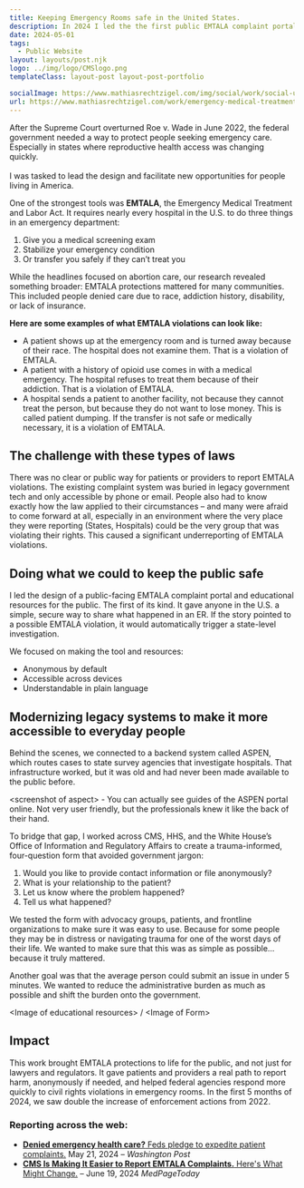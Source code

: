 ```yaml
---
title: Keeping Emergency Rooms safe in the United States.
description: In 2024 I led the the first public EMTALA complaint portal, helping to double enforcement and expanding ER rights through trauma-informed, accessible design.
date: 2024-05-01
tags:
  - Public Website
layout: layouts/post.njk
logo: ../img/logo/CMSlogo.png
templateClass: layout-post layout-post-portfolio

socialImage: https://www.mathiasrechtzigel.com/img/social/work/social-usb.png
url: https://www.mathiasrechtzigel.com/work/emergency-medical-treatment-and-labor-act
---
```


<p class="lead-p">After the Supreme Court overturned Roe v. Wade in June 2022, the federal government needed a way to protect people seeking emergency care. Especially in states where reproductive health access was changing quickly. </br></br> I was tasked to lead the design and facilitate new opportunities for people living in America.</p>

<p>
  One of the strongest tools was <strong>EMTALA</strong>, the Emergency Medical Treatment and Labor Act. It requires nearly every hospital in the U.S. to do three things in an emergency department:
</p>
<ol>
  <li>Give you a medical screening exam</li>
  <li>Stabilize your emergency condition</li>
  <li>Or transfer you safely if they can’t treat you</li>
</ol>

<p>
  While the headlines focused on abortion care, our research revealed something broader: EMTALA protections mattered for many communities. This included people denied care due to race, addiction history, disability, or lack of insurance.
</p>

<p><strong>Here are some examples of what EMTALA violations can look like:</strong></p>
<ul>
  <li>
    A patient shows up at the emergency room and is turned away because of their race. The hospital does not examine them. That is a violation of EMTALA.
  </li>
  <li>
    A patient with a history of opioid use comes in with a medical emergency. The hospital refuses to treat them because of their addiction. That is a violation of EMTALA.
  </li>
  <li>
    A hospital sends a patient to another facility, not because they cannot treat the person, but because they do not want to lose money. This is called patient dumping. If the transfer is not safe or medically necessary, it is a violation of EMTALA.
  </li>
</ul>

<h2>The challenge with these types of laws</h2>
<p>
  There was no clear or public way for patients or providers to report EMTALA violations. The existing complaint system was buried in legacy government tech and only accessible by phone or email. People also had to know exactly how the law applied to their circumstances – and many were afraid to come forward at all, especially in an environment where the very place they were reporting (States, Hospitals) could be the very group that was violating their rights. This caused a significant underreporting of EMTALA violations.
</p>

<h2>Doing what we could to keep the public safe</h2>
<p>
  I led the design of a public-facing EMTALA complaint portal and educational resources for the public. The first of its kind. It gave anyone in the U.S. a simple, secure way to share what happened in an ER. If the story pointed to a possible EMTALA violation, it would automatically trigger a state-level investigation.
</p>
<p>We focused on making the tool and resources:</p>
<ul>
  <li>Anonymous by default</li>
  <li>Accessible across devices</li>
  <li>Understandable in plain language</li>
</ul>

<h2>Modernizing legacy systems to make it more accessible to everyday people</h2>
<p>
  Behind the scenes, we connected to a backend system called ASPEN, which routes cases to state survey agencies that investigate hospitals. That infrastructure worked, but it was old and had never been made available to the public before.
</p>
<p>
  &lt;screenshot of aspect&gt; - You can actually see guides of the ASPEN portal online. Not very user friendly, but the professionals knew it like the back of their hand.
</p>
<p>
  To bridge that gap, I worked across CMS, HHS, and the White House’s Office of Information and Regulatory Affairs to create a trauma-informed, four-question form that avoided government jargon:
</p>
<ol>
  <li>Would you like to provide contact information or file anonymously?</li>
  <li>What is your relationship to the patient?</li>
  <li>Let us know where the problem happened?</li>
  <li>Tell us what happened?</li>
</ol>

<p>
  We tested the form with advocacy groups, patients, and frontline organizations to make sure it was easy to use. Because for some people they may be in distress or navigating trauma for one of the worst days of their life. We wanted to make sure that this was as simple as possible… because it truly mattered.
</p>
<p>Another goal was that the average person could submit an issue in under 5 minutes. We wanted to reduce the administrative burden as much as possible and shift the burden onto the government.</p>
<p>&lt;Image of educational resources&gt; / &lt;Image of Form&gt;</p>

<h2>Impact</h2>
<p>
  This work brought EMTALA protections to life for the public, and not just for lawyers and regulators. It gave patients and providers a real path to report harm, anonymously if needed, and helped federal agencies respond more quickly to civil rights violations in emergency rooms. In the first 5 months of 2024, we saw double the increase of enforcement actions from 2022.
</p>

<h3>Reporting across the web:</h3>
<ul>
  <li>
    <a href="https://www.washingtonpost.com/health/2024/05/21/emergency-abortions-health-care-emtala/" target="_blank"><strong>Denied emergency health care?</strong> Feds pledge to expedite patient complaints.</a> May 21, 2024 – <em>Washington Post</em>
  </li>
  <li>
    <a href="https://www.medpagetoday.com/opinion/second-opinions/110719#:~:text=Why%20is%20this%20the%20case,other%2C%20for%20fear%20of%20retaliation." target="_blank"><strong>CMS Is Making It Easier to Report EMTALA Complaints.</strong> Here's What Might Change.</a> –  June 19, 2024 <em>MedPageToday</em>
  </li>
</ul>
</section>

<script>
function initComparisons() {
  var x, i;
  /* Find all elements with an "overlay" class: */
  x = document.getElementsByClassName("img-comp-overlay");
  for (i = 0; i < x.length; i++) {
    /* Once for each "overlay" element:
    pass the "overlay" element as a parameter when executing the compareImages function: */
    compareImages(x[i]);
  }
  function compareImages(img) {
    var slider, img, clicked = 0, w, h;
    /* Get the width and height of the img element */
    w = img.offsetWidth;
    h = img.offsetHeight;
    /* Set the width of the img element to 50%: */
    img.style.width = (w / 2) + "px";
    /* Create slider: */
    slider = document.createElement("DIV");
    slider.setAttribute("class", "img-comp-slider");
    /* Insert slider */
    img.parentElement.insertBefore(slider, img);
    /* Position the slider in the middle: */
    slider.style.top = (h / 2) - (slider.offsetHeight / 2) + "px";
    slider.style.left = (w / 2) - (slider.offsetWidth / 2) + "px";
    /* Execute a function when the mouse button is pressed: */
    slider.addEventListener("mousedown", slideReady);
    /* And another function when the mouse button is released: */
    window.addEventListener("mouseup", slideFinish);
    /* Or touched (for touch screens: */
    slider.addEventListener("touchstart", slideReady);
     /* And released (for touch screens: */
    window.addEventListener("touchend", slideFinish);
    function slideReady(e) {
      /* Prevent any other actions that may occur when moving over the image: */
      e.preventDefault();
      /* The slider is now clicked and ready to move: */
      clicked = 1;
      /* Execute a function when the slider is moved: */
      window.addEventListener("mousemove", slideMove);
      window.addEventListener("touchmove", slideMove);
    }
    function slideFinish() {
      /* The slider is no longer clicked: */
      clicked = 0;
    }
    function slideMove(e) {
      var pos;
      /* If the slider is no longer clicked, exit this function: */
      if (clicked == 0) return false;
      /* Get the cursor's x position: */
      pos = getCursorPos(e)
      /* Prevent the slider from being positioned outside the image: */
      if (pos < 0) pos = 0;
      if (pos > w) pos = w;
      /* Execute a function that will resize the overlay image according to the cursor: */
      slide(pos);
    }
    function getCursorPos(e) {
      var a, x = 0;
      e = e || window.event;
      /* Get the x positions of the image: */
      a = img.getBoundingClientRect();
      /* Calculate the cursor's x coordinate, relative to the image: */
      x = e.pageX - a.left;
      /* Consider any page scrolling: */
      x = x - window.pageXOffset;
      return x;
    }
    function slide(x) {
      /* Resize the image: */
      img.style.width = x + "px";
      /* Position the slider: */
      slider.style.left = img.offsetWidth - (slider.offsetWidth / 2) + "px";
    }
  }
}


if(document.documentElement.scrollWidth > 1000) {
  initComparisons();
}
</script>

<style>
  @media(min-width: 1000px) {
    .img-comp-container {
        width: calc(100% + 600px);
        height: 830px;
        position: relative;
        margin-left: -300px;
        margin-right: -300px;
        margin-top: 50px;
        margin-bottom: 50px;
        box-shadow: var(--box-shadow);
      }
  }
</style>
